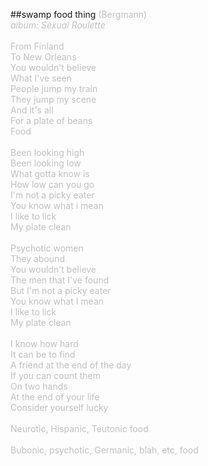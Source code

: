 ##swamp food thing
<span style="color: #c0c0c0">(Bergmann)<br />
<i>album: Sexual Roulette</i><br />
<br />
From Finland<br />
To New Orleans<br />
You wouldn't believe<br />
What I've seen<br />
People jump my train<br />
They jump my scene<br />
And it's all<br />
For a plate of beans<br />
Food<br />
<br />
Been looking high<br />
Been looking low<br />
What gotta know is<br />
How low can you go<br />
I'm not a picky eater<br />
You know what i mean<br />
I like to lick<br />
My plate clean<br />
<br />
Psychotic women<br />
They abound<br />
You wouldn't believe<br />
The men that I've found<br />
But I'm not a picky eater<br />
You know what I mean<br />
I like to lick<br />
My plate clean<br />
<br />
I know how hard<br />
It can be to find<br />
A friend at the end of the day<br />
If you can count them<br />
On two hands<br />
At the end of your life<br />
Consider yourself lucky<br />
<br />
Neurotic, Hispanic, Teutonic food<br />
<br />
Bubonic, psychotic, Germanic, blah, etc, food
</span>
